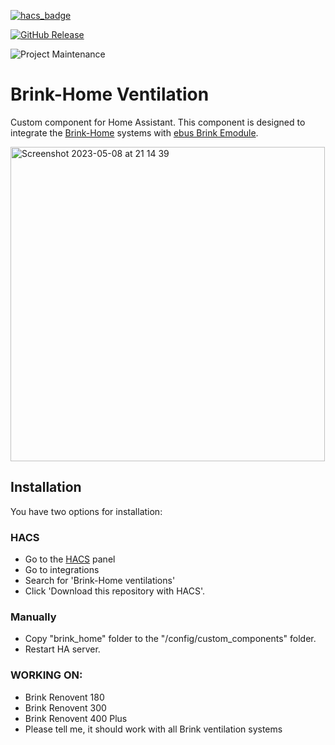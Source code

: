 [![hacs_badge](https://img.shields.io/badge/HACS-Default-41BDF5.svg?style=for-the-badge)](https://github.com/hacs/integration)

[![GitHub Release](https://img.shields.io/github/release/samuolis/brink.svg?style=for-the-badge&color=blue)](https://github.com/samuolis/brink/releases) 

![Project Maintenance](https://img.shields.io/badge/maintainer-Lukas%20Samuolis-blue.svg?style=for-the-badge)

# Brink-Home Ventilation

Custom component for Home Assistant. This component is designed to integrate the [Brink-Home](https://www.brink-home.com/) systems with [ebus Brink Emodule](https://www.brinkclimatesystems.nl/documenten/brink-home-emodule-imodule-614491.pdf).

<img width="503" alt="Screenshot 2023-05-08 at 21 14 39" src="https://user-images.githubusercontent.com/28056781/236899814-e903fbb0-e007-4938-aa2c-0e04e91fbb36.png">

## Installation

You have two options for installation:

### HACS

- Go to the [HACS](https://hacs.xyz) panel
- Go to integrations 
- Search for 'Brink-Home ventilations'
- Click \'Download this repository with HACS'.

### Manually

- Copy "brink_home" folder to the "/config/custom_components" folder.
- Restart HA server.

### WORKING ON:
- Brink Renovent 180
- Brink Renovent 300
- Brink Renovent 400 Plus
- Please tell me, it should work with all Brink ventilation systems
